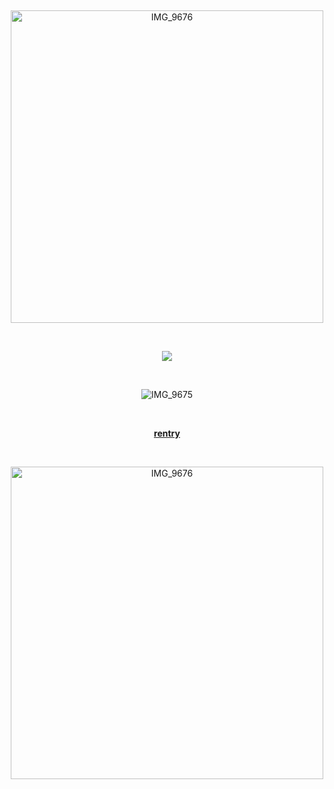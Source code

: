 <div align="center">

⠀ ⠀ ⠀ 

<img width="500" height="500" alt="IMG_9676" src="https://github.com/user-attachments/assets/20ac4434-7e60-47ae-a4e6-ac30294e6e33" />


⠀ ⠀ ⠀ 
⠀ ⠀ ⠀ 

![](https://komarev.com/ghpvc/?username=ryvnq&label=⟢inertians&color=68758c)

⠀ ⠀ ⠀ 
⠀ ⠀ ⠀ 


![IMG_9675](https://github.com/user-attachments/assets/351493fc-421e-4161-a83e-b01c1f627f0c)

⠀ ⠀ ⠀ 
⠀ ⠀ ⠀ 

[**rentry**](https://rentry.co/inrtia)

⠀ ⠀ ⠀ 
⠀ ⠀ ⠀ 


<img width="500" height="500" alt="IMG_9676" src="https://github.com/user-attachments/assets/20ac4434-7e60-47ae-a4e6-ac30294e6e33" />

